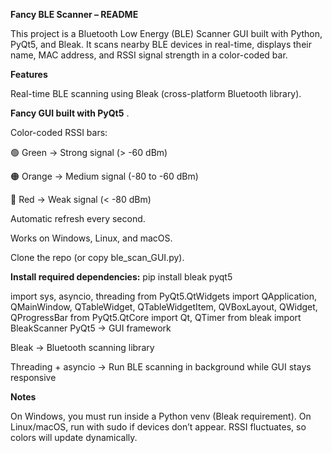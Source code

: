 **Fancy BLE Scanner – README**

This project is a Bluetooth Low Energy (BLE) Scanner GUI built with Python, PyQt5, and Bleak.
It scans nearby BLE devices in real-time, displays their name, MAC address, and RSSI signal strength in a color-coded bar.

**Features**

Real-time BLE scanning using Bleak
 (cross-platform Bluetooth library).

**Fancy GUI built with PyQt5**
.

Color-coded RSSI bars:

🟢 Green → Strong signal (> -60 dBm)

🟠 Orange → Medium signal (-80 to -60 dBm)

🔴 Red → Weak signal (< -80 dBm)

Automatic refresh every second.

Works on Windows, Linux, and macOS.

Clone the repo (or copy ble_scan_GUI.py).

**Install required dependencies:**
pip install bleak pyqt5

import sys, asyncio, threading
from PyQt5.QtWidgets import QApplication, QMainWindow, QTableWidget, QTableWidgetItem, QVBoxLayout, QWidget, QProgressBar
from PyQt5.QtCore import Qt, QTimer
from bleak import BleakScanner
PyQt5 → GUI framework

Bleak → Bluetooth scanning library

Threading + asyncio → Run BLE scanning in background while GUI stays responsive


**Notes**

On Windows, you must run inside a Python venv (Bleak requirement).
On Linux/macOS, run with sudo if devices don’t appear.
RSSI fluctuates, so colors will update dynamically.
